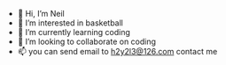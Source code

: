 - 👋 Hi, I’m Neil
- 👀 I’m interested in basketball
- 🌱 I’m currently learning coding
- 💞️ I’m looking to collaborate on coding
- 📫 you can send email to h2y2l3@126.com contact me 

<!---
Neil0223/Neil0223 is a ✨ special ✨ repository because its `README.md` (this file) appears on your GitHub profile.
You can click the Preview link to take a look at your changes.
--->

